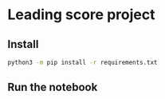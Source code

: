 # Leading score project

## Install

```bash
python3 -m pip install -r requirements.txt
```

## Run the notebook